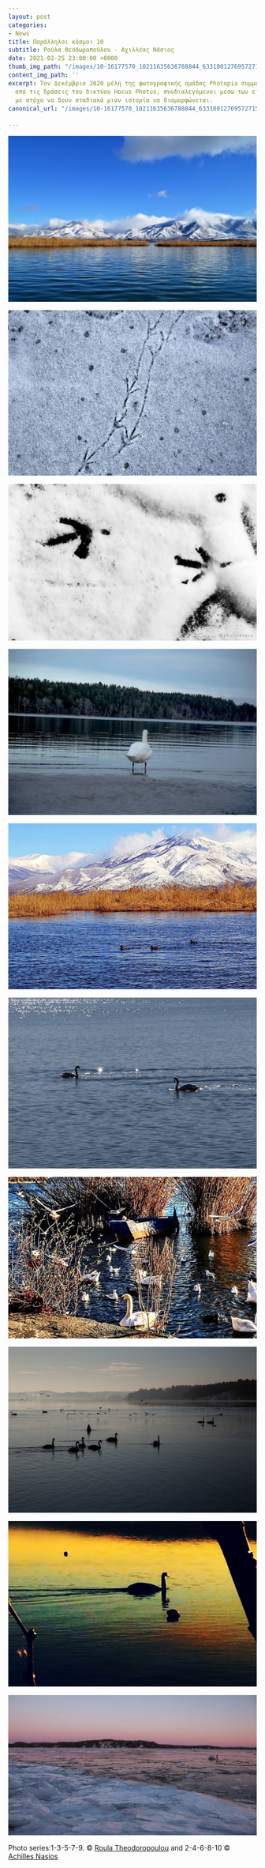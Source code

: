 ```yaml
---
layout: post
categories:
- News
title: Παράλληλοι κόσμοι 10
subtitle: Ρούλα Θεοδωροπούλου - Αχιλλέας Νάσιος
date: 2021-02-25 23:00:00 +0000
thumb_img_path: "/images/10-16177570_10211635636788844_6331801276957271530_o.jpg"
content_img_path: ''
excerpt: Τον Δεκέμβριο 2020 μέλη της φωτογραφικής ομάδας Photopia συμμετείχαν σε μια
  από τις δράσεις του δικτύου Hocus Photus, συνδιαλεγόμενοι μέσω των εικόνων τους
  με στόχο να δουν σταδιακά μιαν ιστορία να διαμορφώνεται.
canonical_url: "/images/10-16177570_10211635636788844_6331801276957271530_o.jpg"

---
```

![](/images/01-132590563_496215484674662_7756248320233260127_n.jpg)

![](/images/02-51218459_10217880634069873_8955424351700647936_o.jpg)

![](/images/03-132431658_208802490877449_7151158645418662331_n.jpg)

![](/images/04-26840959_10214906666482542_3965693117585842424_o.jpg)

![](/images/05-132491763_386878935934586_8628781736451352529_n.jpg)

![](/images/06-19095472_10212990445498215_7652692495618276825_o.jpg)

![](/images/07-132658435_480577502925138_6845260535143551561_n.jpg)

![](/images/08_mg_8500.jpg)

![](/images/09-133877771_429037778133708_7090696752572098879_n.jpg)

![](/images/10-16177570_10211635636788844_6331801276957271530_o.jpg)

Photo series:1-3-5-7-9. © <a href="https://www.facebook.com/profile.php?id=100005535588863" target="blank">Roula Theodoropoulou</a> and  2-4-6-8-10 © <a href="https://anikon.org/" target="blank">Achilles Nasios</a>
